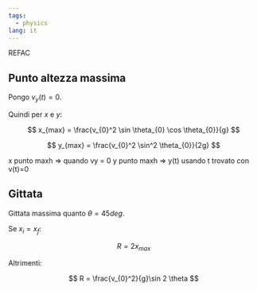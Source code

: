 ```yaml
---
tags:
  - physics
lang: it
---
```


REFAC

## Punto altezza massima

Pongo $v_{y}(t) = 0$.

Quindi per $x$ e $y$:

$$
x_{max} = \frac{v_{0}^2 \sin \theta_{0} \cos \theta_{0}}{g}
$$

$$
y_{max} = \frac{v_{0}^2 \sin^2 \theta_{0}}{2g}
$$

x punto maxh => quando vy = 0
y punto maxh => y(t) usando t trovato con v(t)=0

## Gittata

Gittata massima quanto $\theta = 45deg$.

Se $x_i = x_f$:

$$
R = 2x_{max}
$$

Altrimenti:

$$
R = \frac{v_{0}^2}{g}\sin 2 \theta
$$
